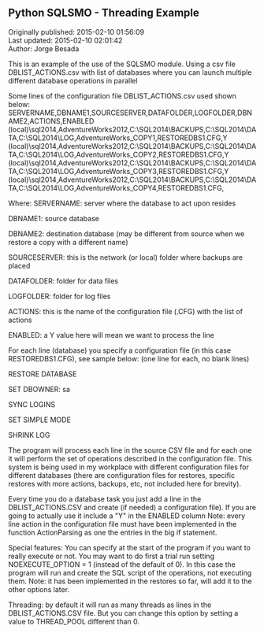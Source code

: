 ## Python SQLSMO - Threading Example  
Originally published: 2015-02-10 01:56:09  
Last updated: 2015-02-10 02:01:42  
Author: Jorge Besada  
  
This is an example of the use of the SQLSMO module. Using a csv file DBLIST_ACTIONS.csv  with list of databases where you can launch multiple different database operations in parallel

Some lines of the configuration file DBLIST_ACTIONS.csv used shown below:
SERVERNAME,DBNAME1,SOURCESERVER,DATAFOLDER,LOGFOLDER,DBNAME2,ACTIONS,ENABLED
(local)\sql2014,AdventureWorks2012,C:\SQL2014\BACKUPS,C:\SQL2014\DATA,C:\SQL2014\LOG,AdventureWorks_COPY1,RESTOREDBS1.CFG,Y
(local)\sql2014,AdventureWorks2012,C:\SQL2014\BACKUPS,C:\SQL2014\DATA,C:\SQL2014\LOG,AdventureWorks_COPY2,RESTOREDBS1.CFG,Y
(local)\sql2014,AdventureWorks2012,C:\SQL2014\BACKUPS,C:\SQL2014\DATA,C:\SQL2014\LOG,AdventureWorks_COPY3,RESTOREDBS1.CFG,Y
(local)\sql2014,AdventureWorks2012,C:\SQL2014\BACKUPS,C:\SQL2014\DATA,C:\SQL2014\LOG,AdventureWorks_COPY4,RESTOREDBS1.CFG,

Where:
SERVERNAME: server where the database to act upon resides

DBNAME1: source database

DBNAME2: destination database (may be different from source when we restore a copy with a different name)

SOURCESERVER: this is the network (or local) folder where backups are placed

DATAFOLDER: folder for data files

LOGFOLDER: folder for log files

ACTIONS: this is the name of the configuration file (.CFG) with the list of actions

ENABLED: a Y value here will mean we want to process the line



For each line (database) you specify a configuration file (in this case RESTOREDBS1.CFG), see sample below:
(one line for each, no blank lines)

RESTORE DATABASE

SET DBOWNER: sa

SYNC LOGINS

SET SIMPLE MODE

SHRINK LOG



The program will process each line in the source CSV file and for each one it will perform the set of operations described in the configuration file. This system is being used in my workplace with different configuration files for different databases (there are configuration files for restores, specific restores with more actions, backups, etc, not included here for brevity).

Every time you do a database task you just add a line in the DBLIST_ACTIONS.CSV and create (if needed) a configuration file). If you are going to actually use it include a "Y" in the ENABLED column
Note: every line action in the configuration file must have been implemented in the function ActionParsing as one the entries in the big if statement.

Special features:
You can specify at the start of the program if you want to really execute or not. You may want to do first a trial run setting NOEXECUTE_OPTION = 1 (instead of the default of 0). In this case the program will run and create the SQL script of the operations, not executing them. 
Note: it has been implemented in the restores so far, will add it to the other options later.

Threading: by default it will run as many threads as lines in the DBLIST_ACTIONS.CSV file. But you can change this option by setting a value to THREAD_POOL different than 0. 
